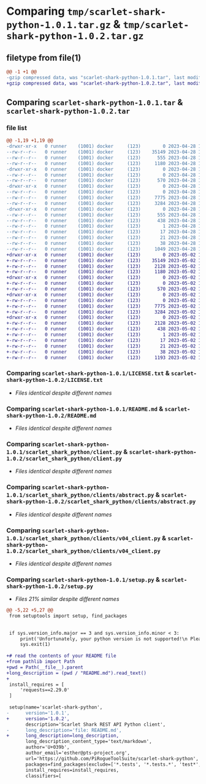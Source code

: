 # Comparing `tmp/scarlet-shark-python-1.0.1.tar.gz` & `tmp/scarlet-shark-python-1.0.2.tar.gz`

## filetype from file(1)

```diff
@@ -1 +1 @@
-gzip compressed data, was "scarlet-shark-python-1.0.1.tar", last modified: Fri Apr 28 12:03:09 2023, max compression
+gzip compressed data, was "scarlet-shark-python-1.0.2.tar", last modified: Tue May  2 10:03:42 2023, max compression
```

## Comparing `scarlet-shark-python-1.0.1.tar` & `scarlet-shark-python-1.0.2.tar`

### file list

```diff
@@ -1,19 +1,19 @@
-drwxr-xr-x   0 runner    (1001) docker     (123)        0 2023-04-28 12:03:09.077943 scarlet-shark-python-1.0.1/
--rw-r--r--   0 runner    (1001) docker     (123)    35149 2023-04-28 12:02:55.000000 scarlet-shark-python-1.0.1/LICENSE.txt
--rw-r--r--   0 runner    (1001) docker     (123)      555 2023-04-28 12:03:09.077943 scarlet-shark-python-1.0.1/PKG-INFO
--rw-r--r--   0 runner    (1001) docker     (123)     1180 2023-04-28 12:02:55.000000 scarlet-shark-python-1.0.1/README.md
-drwxr-xr-x   0 runner    (1001) docker     (123)        0 2023-04-28 12:03:09.077943 scarlet-shark-python-1.0.1/scarlet_shark_python/
--rw-r--r--   0 runner    (1001) docker     (123)        0 2023-04-28 12:02:55.000000 scarlet-shark-python-1.0.1/scarlet_shark_python/__init__.py
--rw-r--r--   0 runner    (1001) docker     (123)      570 2023-04-28 12:02:55.000000 scarlet-shark-python-1.0.1/scarlet_shark_python/client.py
-drwxr-xr-x   0 runner    (1001) docker     (123)        0 2023-04-28 12:03:09.077943 scarlet-shark-python-1.0.1/scarlet_shark_python/clients/
--rw-r--r--   0 runner    (1001) docker     (123)        0 2023-04-28 12:02:55.000000 scarlet-shark-python-1.0.1/scarlet_shark_python/clients/__init__.py
--rw-r--r--   0 runner    (1001) docker     (123)     7775 2023-04-28 12:02:55.000000 scarlet-shark-python-1.0.1/scarlet_shark_python/clients/abstract.py
--rw-r--r--   0 runner    (1001) docker     (123)     3284 2023-04-28 12:02:55.000000 scarlet-shark-python-1.0.1/scarlet_shark_python/clients/v04_client.py
-drwxr-xr-x   0 runner    (1001) docker     (123)        0 2023-04-28 12:03:09.077943 scarlet-shark-python-1.0.1/scarlet_shark_python.egg-info/
--rw-r--r--   0 runner    (1001) docker     (123)      555 2023-04-28 12:03:08.000000 scarlet-shark-python-1.0.1/scarlet_shark_python.egg-info/PKG-INFO
--rw-r--r--   0 runner    (1001) docker     (123)      438 2023-04-28 12:03:09.000000 scarlet-shark-python-1.0.1/scarlet_shark_python.egg-info/SOURCES.txt
--rw-r--r--   0 runner    (1001) docker     (123)        1 2023-04-28 12:03:08.000000 scarlet-shark-python-1.0.1/scarlet_shark_python.egg-info/dependency_links.txt
--rw-r--r--   0 runner    (1001) docker     (123)       17 2023-04-28 12:03:08.000000 scarlet-shark-python-1.0.1/scarlet_shark_python.egg-info/requires.txt
--rw-r--r--   0 runner    (1001) docker     (123)       21 2023-04-28 12:03:08.000000 scarlet-shark-python-1.0.1/scarlet_shark_python.egg-info/top_level.txt
--rw-r--r--   0 runner    (1001) docker     (123)       38 2023-04-28 12:03:09.077943 scarlet-shark-python-1.0.1/setup.cfg
--rw-r--r--   0 runner    (1001) docker     (123)     1049 2023-04-28 12:02:55.000000 scarlet-shark-python-1.0.1/setup.py
+drwxr-xr-x   0 runner    (1001) docker     (123)        0 2023-05-02 10:03:42.281817 scarlet-shark-python-1.0.2/
+-rw-r--r--   0 runner    (1001) docker     (123)    35149 2023-05-02 10:03:29.000000 scarlet-shark-python-1.0.2/LICENSE.txt
+-rw-r--r--   0 runner    (1001) docker     (123)     2128 2023-05-02 10:03:42.281817 scarlet-shark-python-1.0.2/PKG-INFO
+-rw-r--r--   0 runner    (1001) docker     (123)     1180 2023-05-02 10:03:29.000000 scarlet-shark-python-1.0.2/README.md
+drwxr-xr-x   0 runner    (1001) docker     (123)        0 2023-05-02 10:03:42.277817 scarlet-shark-python-1.0.2/scarlet_shark_python/
+-rw-r--r--   0 runner    (1001) docker     (123)        0 2023-05-02 10:03:29.000000 scarlet-shark-python-1.0.2/scarlet_shark_python/__init__.py
+-rw-r--r--   0 runner    (1001) docker     (123)      570 2023-05-02 10:03:29.000000 scarlet-shark-python-1.0.2/scarlet_shark_python/client.py
+drwxr-xr-x   0 runner    (1001) docker     (123)        0 2023-05-02 10:03:42.277817 scarlet-shark-python-1.0.2/scarlet_shark_python/clients/
+-rw-r--r--   0 runner    (1001) docker     (123)        0 2023-05-02 10:03:29.000000 scarlet-shark-python-1.0.2/scarlet_shark_python/clients/__init__.py
+-rw-r--r--   0 runner    (1001) docker     (123)     7775 2023-05-02 10:03:29.000000 scarlet-shark-python-1.0.2/scarlet_shark_python/clients/abstract.py
+-rw-r--r--   0 runner    (1001) docker     (123)     3284 2023-05-02 10:03:29.000000 scarlet-shark-python-1.0.2/scarlet_shark_python/clients/v04_client.py
+drwxr-xr-x   0 runner    (1001) docker     (123)        0 2023-05-02 10:03:42.277817 scarlet-shark-python-1.0.2/scarlet_shark_python.egg-info/
+-rw-r--r--   0 runner    (1001) docker     (123)     2128 2023-05-02 10:03:42.000000 scarlet-shark-python-1.0.2/scarlet_shark_python.egg-info/PKG-INFO
+-rw-r--r--   0 runner    (1001) docker     (123)      438 2023-05-02 10:03:42.000000 scarlet-shark-python-1.0.2/scarlet_shark_python.egg-info/SOURCES.txt
+-rw-r--r--   0 runner    (1001) docker     (123)        1 2023-05-02 10:03:42.000000 scarlet-shark-python-1.0.2/scarlet_shark_python.egg-info/dependency_links.txt
+-rw-r--r--   0 runner    (1001) docker     (123)       17 2023-05-02 10:03:42.000000 scarlet-shark-python-1.0.2/scarlet_shark_python.egg-info/requires.txt
+-rw-r--r--   0 runner    (1001) docker     (123)       21 2023-05-02 10:03:42.000000 scarlet-shark-python-1.0.2/scarlet_shark_python.egg-info/top_level.txt
+-rw-r--r--   0 runner    (1001) docker     (123)       38 2023-05-02 10:03:42.281817 scarlet-shark-python-1.0.2/setup.cfg
+-rw-r--r--   0 runner    (1001) docker     (123)     1193 2023-05-02 10:03:29.000000 scarlet-shark-python-1.0.2/setup.py
```

### Comparing `scarlet-shark-python-1.0.1/LICENSE.txt` & `scarlet-shark-python-1.0.2/LICENSE.txt`

 * *Files identical despite different names*

### Comparing `scarlet-shark-python-1.0.1/README.md` & `scarlet-shark-python-1.0.2/README.md`

 * *Files identical despite different names*

### Comparing `scarlet-shark-python-1.0.1/scarlet_shark_python/client.py` & `scarlet-shark-python-1.0.2/scarlet_shark_python/client.py`

 * *Files identical despite different names*

### Comparing `scarlet-shark-python-1.0.1/scarlet_shark_python/clients/abstract.py` & `scarlet-shark-python-1.0.2/scarlet_shark_python/clients/abstract.py`

 * *Files identical despite different names*

### Comparing `scarlet-shark-python-1.0.1/scarlet_shark_python/clients/v04_client.py` & `scarlet-shark-python-1.0.2/scarlet_shark_python/clients/v04_client.py`

 * *Files identical despite different names*

### Comparing `scarlet-shark-python-1.0.1/setup.py` & `scarlet-shark-python-1.0.2/setup.py`

 * *Files 21% similar despite different names*

```diff
@@ -5,22 +5,27 @@
 from setuptools import setup, find_packages
 
 
 if sys.version_info.major == 3 and sys.version_info.minor < 3:
     print('Unfortunately, your python version is not supported!\n Please upgrade at least to python 3.3!')
     sys.exit(1)
 
+# read the contents of your README file
+from pathlib import Path
+pwd = Path(__file__).parent
+long_description = (pwd / "README.md").read_text()
+
 install_requires = [
     'requests==2.29.0'
 ]
 
 setup(name='scarlet-shark-python',
-      version='1.0.1',
+      version='1.0.2',
       description='Scarlet Shark REST API Python client',
-      long_description='file: README.md',
+      long_description=long_description,
       long_description_content_type='text/markdown',
       author='U+039b',
       author_email='esther@pts-project.org',
       url='https://github.com/PiRogueToolSuite/scarlet-shark-python',
       packages=find_packages(exclude=['*.tests', '*.tests.*', 'test*', 'tests']),
       install_requires=install_requires,
       classifiers=[
```

